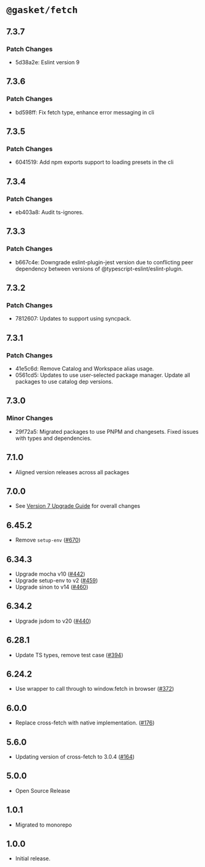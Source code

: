# `@gasket/fetch`

## 7.3.7

### Patch Changes

- 5d38a2e: Eslint version 9

## 7.3.6

### Patch Changes

- bd598ff: Fix fetch type, enhance error messaging in cli

## 7.3.5

### Patch Changes

- 6041519: Add npm exports support to loading presets in the cli

## 7.3.4

### Patch Changes

- eb403a8: Audit ts-ignores.

## 7.3.3

### Patch Changes

- b667c4e: Downgrade eslint-plugin-jest version due to conflicting peer dependency between versions of @typescript-eslint/eslint-plugin.

## 7.3.2

### Patch Changes

- 7812607: Updates to support using syncpack.

## 7.3.1

### Patch Changes

- 41e5c6d: Remove Catalog and Workspace alias usage.
- 0561cd5: Updates to use user-selected package manager. Update all packages to use catalog dep versions.

## 7.3.0

### Minor Changes

- 29f72a5: Migrated packages to use PNPM and changesets. Fixed issues with types and dependencies.

## 7.1.0

- Aligned version releases across all packages

## 7.0.0

- See [Version 7 Upgrade Guide] for overall changes

## 6.45.2

- Remove `setup-env` ([#670])

## 6.34.3

- Upgrade mocha v10 ([#442])
- Upgrade setup-env to v2 ([#459])
- Upgrade sinon to v14 ([#460])

## 6.34.2

- Upgrade jsdom to v20 ([#440])

## 6.28.1

- Update TS types, remove test case ([#394])

## 6.24.2

- Use wrapper to call through to window.fetch in browser ([#372])

## 6.0.0

- Replace cross-fetch with native implementation. ([#176])

## 5.6.0

- Updating version of cross-fetch to 3.0.4 ([#164])

## 5.0.0

- Open Source Release

## 1.0.1

- Migrated to monorepo

## 1.0.0

- Initial release.

[Version 7 Upgrade Guide]: /docs/upgrade-to-7.md
[#164]: https://github.com/godaddy/gasket/pull/164
[#176]: https://github.com/godaddy/gasket/pull/176
[#372]: https://github.com/godaddy/gasket/pull/372
[#394]: https://github.com/godaddy/gasket/pull/394
[#440]: https://github.com/godaddy/gasket/pull/440
[#442]: https://github.com/godaddy/gasket/pull/442
[#459]: https://github.com/godaddy/gasket/pull/459
[#460]: https://github.com/godaddy/gasket/pull/460
[#670]: https://github.com/godaddy/gasket/pull/670
